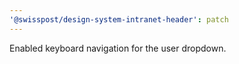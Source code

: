 ```yaml
---
'@swisspost/design-system-intranet-header': patch
---
```


Enabled keyboard navigation for the user dropdown.
